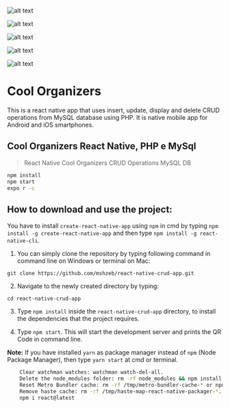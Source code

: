 
![alt text](https://shipply.shop/snaps/i.jpeg)

![alt text](https://shipply.shop/snaps/ii.jpeg)

![alt text](https://shipply.shop/snaps/iii.jpeg)

![alt text](https://shipply.shop/snaps/la.jpeg)

![alt text](https://shipply.shop/snaps/p.png)

# Cool Organizers

This is a react native app that uses insert, update, display and delete CRUD operations from MySQL database using PHP. 
It is native mobile app for Android and iOS smartphones.

## Cool Organizers React Native, PHP e MySql

> React Native Cool Organizers CRUD Operations MySQL DB
```sh
npm install
npm start
expo r -c
```

## How to download and use the project:
  You have to install ``` create-react-native-app ``` using ``` npm ``` in cmd by typing ``` npm install -g create-react-native-app ``` and then type ``` npm install -g react-native-cli ```.

1. You can simply clone the repository by typing following command in command line on Windows or terminal on Mac:
```
git clone https://github.com/mshzeb/react-native-crud-app.git
```

2. Navigate to the newly created directory by typing:
```
cd react-native-crud-app
```

3. Type ``` npm install ``` inside the ``` react-native-crud-app ``` directory, to install the dependencies that the project requires.

4. Type ``` npm start ```. This will start the development server and prints the QR Code in command line.

**Note:** If you have installed ``` yarn ``` as package manager instead of ``` npm ``` (Node Package Manager), then type ``` yarn start ``` at cmd or terminal.

```sh
    Clear watchman watches: watchman watch-del-all.
    Delete the node_modules folder: rm -rf node_modules && npm install.
    Reset Metro Bundler cache: rm -rf /tmp/metro-bundler-cache-* or npm start -- --reset-cache.
    Remove haste cache: rm -rf /tmp/haste-map-react-native-packager-*.
    npm i react@latest
```
